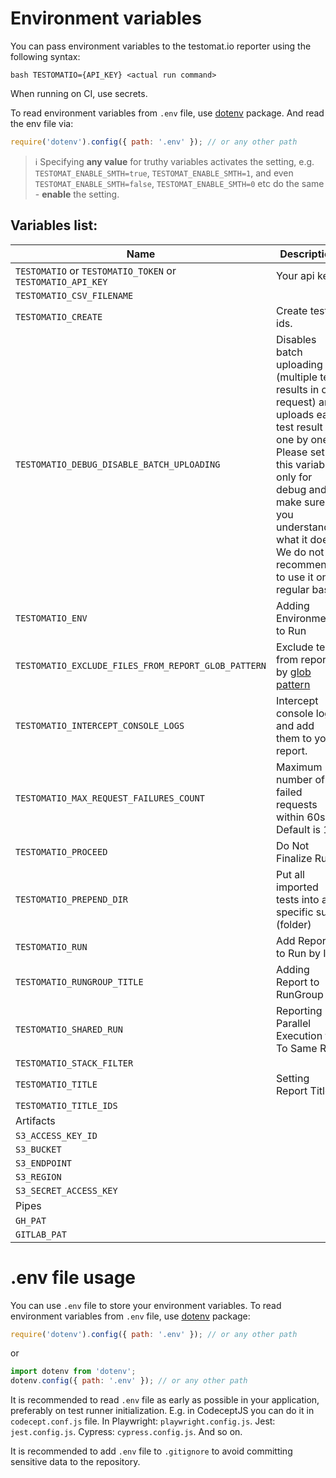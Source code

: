 # Environment variables

You can pass environment variables to the testomat.io reporter using the following syntax:

`bash TESTOMATIO={API_KEY} <actual run command>`

When running on CI, use secrets.

To read environment variables from `.env` file, use [dotenv](https://www.npmjs.com/package/dotenv) package. And read the env file via:

```javascript
require('dotenv').config({ path: '.env' }); // or any other path
```

> ℹ️ Specifying **any value** for truthy variables activates the setting, e.g. `TESTOMAT_ENABLE_SMTH=true`, `TESTOMAT_ENABLE_SMTH=1`, and even `TESTOMAT_ENABLE_SMTH=false`, `TESTOMAT_ENABLE_SMTH=0` etc do the same - **enable** the setting.

## Variables list:

| Name                                                       | Description                                                                                                                                                                                                                                   | Example                                                                                                                                                                                                                                                               |
| ---------------------------------------------------------- | --------------------------------------------------------------------------------------------------------------------------------------------------------------------------------------------------------------------------------------------- | --------------------------------------------------------------------------------------------------------------------------------------------------------------------------------------------------------------------------------------------------------------------- |
| `TESTOMATIO` or `TESTOMATIO_TOKEN` or `TESTOMATIO_API_KEY` | Your api key.                                                                                                                                                                                                                                 |
| `TESTOMATIO_CSV_FILENAME`                                  |                                                                                                                                                                                                                                               |
| `TESTOMATIO_CREATE`                                        | Create test ids.                                                                                                                                                                                                                              |
| `TESTOMATIO_DEBUG_DISABLE_BATCH_UPLOADING`                 | Disables batch uploading (multiple test results in one request) and uploads each test result one by one. Please set this variable only for debug and make sure you understand what it does. We do not recommend to use it on a regular basis. | `TESTOMATIO_DEBUG_DISABLE_BATCH_UPLOADING=true <actual run command>`                                                                                                                                                                                                  |
| `TESTOMATIO_ENV`                                           | Adding Environments to Run                                                                                                                                                                                                                    | `TESTOMATIO={API_KEY} TESTOMATIO_ENV="Windows, Chrome" <actual run command>`                                                                                                                                                                                          |
| `TESTOMATIO_EXCLUDE_FILES_FROM_REPORT_GLOB_PATTERN`        | Exclude tests from report by [glob pattern](https://www.npmjs.com/package/glob)                                                                                                                                                               | `TESTOMATIO_EXCLUDE_FILES_FROM_REPORT_GLOB_PATTERN="**/*.setup.ts" <actual run command>`. You may use multiple patterns, separate them with semicolon (`;`): `TESTOMATIO_EXCLUDE_FILES_FROM_REPORT_GLOB_PATTERN="**/*.setup.ts;tests/*.auth.js" <actual run command>` |
| `TESTOMATIO_INTERCEPT_CONSOLE_LOGS`                        | Intercept console logs and add them to your report.                                                                                                                                                                                           | `TESTOMATIO_INTERCEPT_CONSOLE_LOGS=true <actual run command>`                                                                                                                                                                                                         |
| `TESTOMATIO_MAX_REQUEST_FAILURES_COUNT`                    | Maximum number of failed requests within 60s. Default is 10.                                                                                                                                                                                  | `TESTOMATIO_MAX_REQUEST_RETRIES_COUNT=5 <actual run command>`                                                                                                                                                                                                         |
| `TESTOMATIO_PROCEED`                                       | Do Not Finalize Run                                                                                                                                                                                                                           | `TESTOMATIO_PREPEND_DIR="MyTESTS" TESTOMATIO=1111111 npx check-tests CodeceptJS "**/*{.,_}{test,spec}.js"`                                                                                                                                                            |
| `TESTOMATIO_PREPEND_DIR`                                   | Put all imported tests into a specific suite (folder)                                                                                                                                                                                         |
| `TESTOMATIO_RUN`                                           | Add Report to Run by ID                                                                                                                                                                                                                       |
| `TESTOMATIO_RUNGROUP_TITLE`                                | Adding Report to RunGroup                                                                                                                                                                                                                     | `TESTOMATIO={API_KEY} TESTOMATIO_RUNGROUP_TITLE="Build ${BUILD_ID}" <actual run command>`                                                                                                                                                                             |
| `TESTOMATIO_SHARED_RUN`                                    | Reporting Parallel Execution to To Same Run                                                                                                                                                                                                   | `TESTOMATIO={API_KEY} TESTOMATIO_TITLE="report for commit ${GIT_COMMIT}" TESTOMATIO_SHARED_RUN=1 <actual run command>`                                                                                                                                                |
| `TESTOMATIO_STACK_FILTER`                                  |                                                                                                                                                                                                                                               |
| `TESTOMATIO_TITLE`                                         | Setting Report Title                                                                                                                                                                                                                          | `TESTOMATIO={API_KEY} TESTOMATIO_TITLE="title for the report" <actual run command>`                                                                                                                                                                                   |
| `TESTOMATIO_TITLE_IDS`                                     |                                                                                                                                                                                                                                               |
| Artifacts                                                  |                                                                                                                                                                                                                                               |
| `S3_ACCESS_KEY_ID`                                         |                                                                                                                                                                                                                                               |
| `S3_BUCKET`                                                |                                                                                                                                                                                                                                               |
| `S3_ENDPOINT`                                              |                                                                                                                                                                                                                                               |
| `S3_REGION`                                                |                                                                                                                                                                                                                                               |
| `S3_SECRET_ACCESS_KEY`                                     |                                                                                                                                                                                                                                               |
| Pipes                                                      |                                                                                                                                                                                                                                               |
| `GH_PAT`                                                   |                                                                                                                                                                                                                                               |
| `GITLAB_PAT`                                               |                                                                                                                                                                                                                                               |

# .env file usage

You can use `.env` file to store your environment variables. To read environment variables from `.env` file, use [dotenv](https://www.npmjs.com/package/dotenv) package:

```javascript
require('dotenv').config({ path: '.env' }); // or any other path
```

or

```javascript
import dotenv from 'dotenv';
dotenv.config({ path: '.env' }); // or any other path
```

It is recommended to read `.env` file as early as possible in your application, preferably on test runner initialization.
E.g. in CodeceptJS you can do it in `codecept.conf.js` file. In Playwright: `playwright.config.js`. Jest: `jest.config.js`. Cypress: `cypress.config.js`. And so on.

It is recommended to add `.env` file to `.gitignore` to avoid committing sensitive data to the repository.
